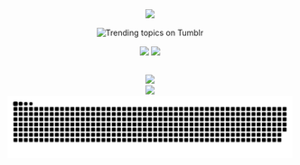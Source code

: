 <main>
 <div align="center">
   <img width="80%" src="https://readme-typing-svg.herokuapp.com?font=Lalezar&size=30&color=F75656&center=true&vCenter=true&width=440&lines=👋+Hey%2C+I%E2%80%99m+Jander!" />

![Trending topics on Tumblr](https://github.com/user-attachments/assets/b9b1445c-1b4e-4076-9e28-bc9c16e9ea34)

  <div align="center">
      <img height=160em align="center" src="https://github-readme-stats.vercel.app/api?username=JanderLiborio20&count_private=true&show_icons=true&theme=algolia" />
      <img height=160em align="center" src="https://github-readme-stats.vercel.app/api/top-langs/?username=JanderLiborio20&layout=compact&theme=algolia&hide=html,css,c,svelte,python,shell7" />
   </div>

  <br>
  <br>

   <div style="display: inline_block" align="center">
    <a href="https://skillicons.dev">
      <img src="https://skillicons.dev/icons?i=js,ts,py,html,css,docker,styledcomponents,react,nextjs,tailwind&theme=dark" />
      
   <br>
   <img src="https://skillicons.dev/icons?i=jest,redis,nodejs,mongodb,mysql,nestjs,postgres,prisma,aws,graphql&theme=dark" />
    </a>
  </div>

   <picture>
   <source media="(prefers-color-scheme: dark)" srcset="https://raw.githubusercontent.com/JanderLiborio20/JanderLiborio20/output/github-contribution-grid-snake-dark.svg">
   <source media="(prefers-color-scheme: light)" srcset="https://raw.githubusercontent.com/JanderLiborio20/JanderLiborio20/output/github-contribution-grid-snake.svg">
   <img alt="github contribution grid snake animation" src="https://raw.githubusercontent.com/JanderLiborio20/JanderLiborio20/output/github-contribution-grid-snake.svg">
  </picture>
   
 </div>
</main>
